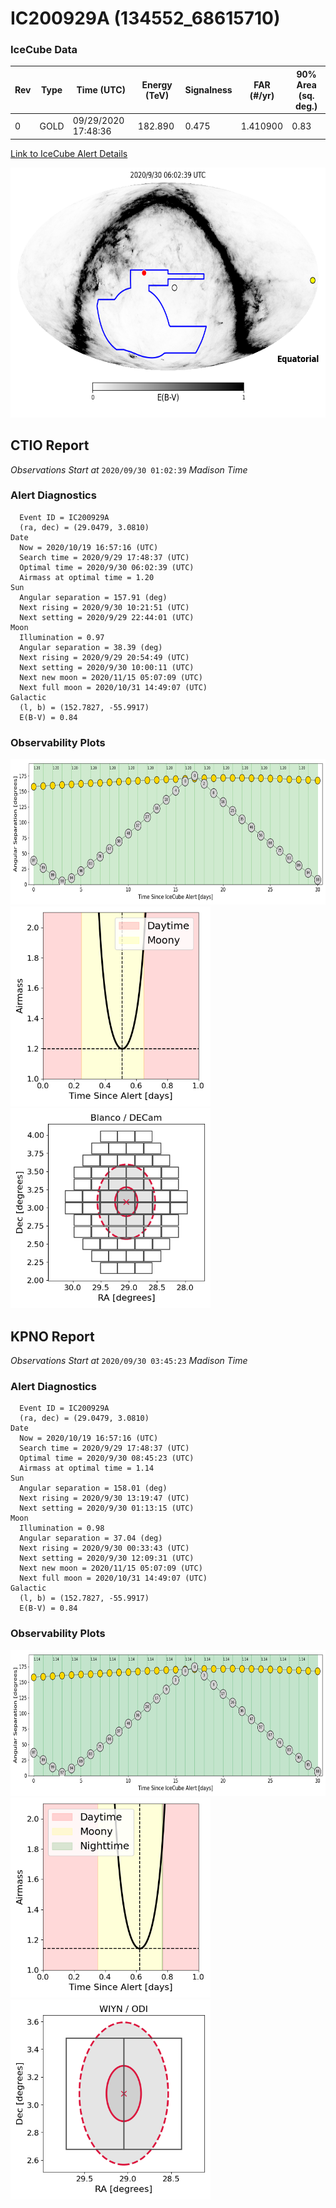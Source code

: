 # IC200929A (134552_68615710)

### IceCube Data

| Rev | Type | Time (UTC) | Energy (TeV) | Signalness | FAR (#/yr) | 90% Area (sq. deg.) |
| --- | --- | --- | --- | --- | --- | --- |
| 0 | GOLD | 09/29/2020  17:48:36 | 182.890 | 0.475 | 1.410900 | 0.83 |

<a href="https://gcn.gsfc.nasa.gov/gcn/notices_amon_g_b/134552_68615710.amon" target="_blank">Link to IceCube Alert Details</a>

<a href="https://rmorgan10.github.io/AlertMonitoring/IC200929A_0/CTIO_skymap.png" target="_blank">
  <img src="CTIO_skymap.png" alt="CTIO Skymap" style="width:700px;height:400px;">
</a>


## CTIO Report

*Observations Start at*  `2020/09/30 01:02:39`  *Madison Time*

### Alert Diagnostics

```Event
  Event ID = IC200929A
  (ra, dec) = (29.0479, 3.0810)
Date
  Now = 2020/10/19 16:57:16 (UTC)
  Search time = 2020/9/29 17:48:37 (UTC)
  Optimal time = 2020/9/30 06:02:39 (UTC)
  Airmass at optimal time = 1.20
Sun
  Angular separation = 157.91 (deg)
  Next rising = 2020/9/30 10:21:51 (UTC)
  Next setting = 2020/9/29 22:44:01 (UTC)
Moon
  Illumination = 0.97
  Angular separation = 38.39 (deg)
  Next rising = 2020/9/29 20:54:49 (UTC)
  Next setting = 2020/9/30 10:00:11 (UTC)
  Next new moon = 2020/11/15 05:07:09 (UTC)
  Next full moon = 2020/10/31 14:49:07 (UTC)
Galactic
  (l, b) = (152.7827, -55.9917)
  E(B-V) = 0.84
```
### Observability Plots

<a href="https://rmorgan10.github.io/AlertMonitoring/IC200929A_0/CTIO_forecast.png" target="_blank">
  <img src="CTIO_forecast.png" alt="CTIO Forecast" style="width:700px;height:233px;">
</a>

<a href="https://rmorgan10.github.io/AlertMonitoring/IC200929A_0/CTIO_airmass.png" target="_blank">
  <img src="CTIO_airmass.png" alt="CTIO Airmass" style="width:320px;height:320px;">
</a>
<a href="https://rmorgan10.github.io/AlertMonitoring/IC200929A_0/CTIO_fov.png" target="_blank">
  <img src="CTIO_fov.png" alt="CTIO FoV" style="width:320px;height:320px;">
</a>


## KPNO Report

*Observations Start at*  `2020/09/30 03:45:23`  *Madison Time*

### Alert Diagnostics

```Event
  Event ID = IC200929A
  (ra, dec) = (29.0479, 3.0810)
Date
  Now = 2020/10/19 16:57:16 (UTC)
  Search time = 2020/9/29 17:48:37 (UTC)
  Optimal time = 2020/9/30 08:45:23 (UTC)
  Airmass at optimal time = 1.14
Sun
  Angular separation = 158.01 (deg)
  Next rising = 2020/9/30 13:19:47 (UTC)
  Next setting = 2020/9/30 01:13:15 (UTC)
Moon
  Illumination = 0.98
  Angular separation = 37.04 (deg)
  Next rising = 2020/9/30 00:33:43 (UTC)
  Next setting = 2020/9/30 12:09:31 (UTC)
  Next new moon = 2020/11/15 05:07:09 (UTC)
  Next full moon = 2020/10/31 14:49:07 (UTC)
Galactic
  (l, b) = (152.7827, -55.9917)
  E(B-V) = 0.84
```
### Observability Plots

<a href="https://rmorgan10.github.io/AlertMonitoring/IC200929A_0/KPNO_forecast.png" target="_blank">
  <img src="KPNO_forecast.png" alt="KPNO Forecast" style="width:700px;height:233px;">
</a>

<a href="https://rmorgan10.github.io/AlertMonitoring/IC200929A_0/KPNO_airmass.png" target="_blank">
  <img src="KPNO_airmass.png" alt="KPNO Airmass" style="width:320px;height:320px;">
</a>
<a href="https://rmorgan10.github.io/AlertMonitoring/IC200929A_0/KPNO_fov.png" target="_blank">
  <img src="KPNO_fov.png" alt="KPNO FoV" style="width:320px;height:320px;">
</a>

